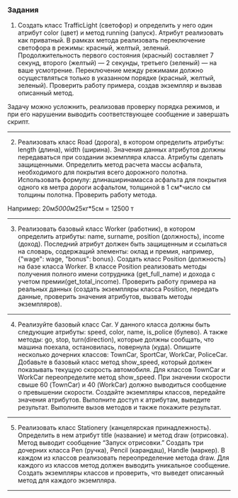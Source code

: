 ### Задания ###

1) Создать класс TrafficLight (светофор) и определить у него один атрибут color (цвет) и метод running (запуск). 
Атрибут реализовать как приватный. В рамках метода реализовать переключение светофора в режимы: красный, желтый, 
зеленый. Продолжительность первого состояния (красный) составляет 7 секунд, второго (желтый) — 2 секунды, 
третьего (зеленый) — на ваше усмотрение. Переключение между режимами должно осуществляться только в указанном порядке 
(красный, желтый, зеленый). Проверить работу примера, создав экземпляр и вызвав описанный метод.

Задачу можно усложнить, реализовав проверку порядка режимов, и при его нарушении выводить соответствующее сообщение и 
завершать скрипт.
___
2) Реализовать класс Road (дорога), в котором определить атрибуты: length (длина), width (ширина). 
Значения данных атрибутов должны передаваться при создании экземпляра класса. Атрибуты сделать защищенными. 
Определить метод расчета массы асфальта, необходимого для покрытия всего дорожного полотна. Использовать формулу: 
длинаширинамасса асфальта для покрытия одного кв метра дороги асфальтом, толщиной в 1 см*число см толщины полотна. 
Проверить работу метода.

Например: 20м*5000м*25кг*5см = 12500 т
___
3) Реализовать базовый класс Worker (работник), в котором определить атрибуты: name, surname, position (должность), 
income (доход). Последний атрибут должен быть защищенным и ссылаться на словарь, содержащий элементы: оклад и премия, 
например, {"wage": wage, "bonus": bonus}. Создать класс Position (должность) на базе класса Worker. 
В классе Position реализовать методы получения полного имени сотрудника (get_full_name) 
и дохода с учетом премии(get_total_income). 
Проверить работу примера на реальных данных (создать экземпляры класса Position, 
передать данные, проверить значения атрибутов, вызвать методы экземпляров).
___
4) Реализуйте базовый класс Car. У данного класса должны быть следующие атрибуты: speed, color, name, is_police (булево). 
А также методы: go, stop, turn(direction), которые должны сообщать, что машина поехала, остановилась, повернула (куда). 
Опишите несколько дочерних классов: TownCar, SportCar, WorkCar, PoliceCar. Добавьте в базовый класс метод show_speed, 
который должен показывать текущую скорость автомобиля. Для классов TownCar и WorkCar переопределите метод show_speed. 
При значении скорости свыше 60 (TownCar) и 40 (WorkCar) должно выводиться сообщение о превышении скорости.
Создайте экземпляры классов, передайте значения атрибутов. Выполните доступ к атрибутам, выведите результат. 
Выполните вызов методов и также покажите результат.
___
5)  Реализовать класс Stationery (канцелярская принадлежность). 
Определить в нем атрибут title (название) и метод draw (отрисовка). 
Метод выводит сообщение “Запуск отрисовки.” Создать три дочерних класса Pen (ручка), Pencil (карандаш), Handle (маркер). 
В каждом из классов реализовать переопределение метода draw. 
Для каждого из классов метод должен выводить уникальное сообщение. 
Создать экземпляры классов и проверить, что выведет описанный метод для каждого экземпляра.
___

